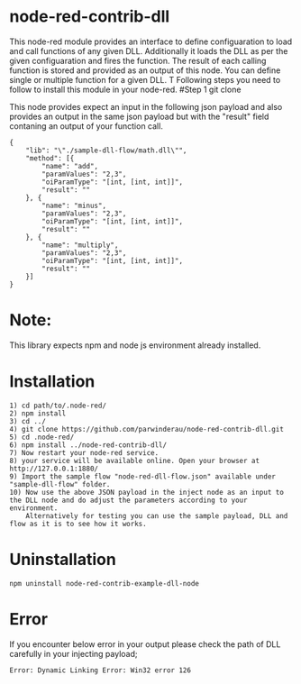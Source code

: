 # node-red-contrib-dll
This node-red module provides an interface to define configuaration to load and call functions of any given DLL. 
Additionally it loads the DLL as per the given configuaration and fires the function. The result of each calling function is stored and provided as an output of this node.
You can define single or multiple function for a given DLL. T
Following steps you need to follow to install this module in your node-red.
#Step 1 
git clone 

This node provides expect an input in the following json payload and also provides an output in the same json payload but with the "result" field contaning an output of your function call.
```
{
	"lib": "\"./sample-dll-flow/math.dll\"", 
	"method": [{
		"name": "add",
		"paramValues": "2,3",
		"oiParamType": "[int, [int, int]]",
		"result": ""
	}, {
		"name": "minus",
		"paramValues": "2,3",
		"oiParamType": "[int, [int, int]]",
		"result": ""
	}, {
		"name": "multiply",
		"paramValues": "2,3",
		"oiParamType": "[int, [int, int]]",
		"result": ""
	}]
}
```
# Note: 
This library expects npm and node js environment already installed.
# Installation 
```
1) cd path/to/.node-red/
2) npm install
3) cd ../
4) git clone https://github.com/parwinderau/node-red-contrib-dll.git 
5) cd .node-red/
6) npm install ../node-red-contrib-dll/
7) Now restart your node-red service.
8) your service will be available online. Open your browser at http://127.0.0.1:1880/
9) Import the sample flow "node-red-dll-flow.json" available under "sample-dll-flow" folder.
10) Now use the above JSON payload in the inject node as an input to the DLL node and do adjust the parameters according to your environment.
    Alternatively for testing you can use the sample payload, DLL and flow as it is to see how it works.
```

# Uninstallation
```
npm uninstall node-red-contrib-example-dll-node
```
# Error
If you encounter below error in your output please check the path of DLL carefully in your injecting payload;
```
Error: Dynamic Linking Error: Win32 error 126 
```
